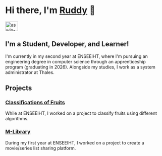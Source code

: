 # Hi there, I'm [Ruddy](https://rkinsiclounon.wixsite.com/eportfolio) 👋

<a href="https://www.linkedin.com/in/ruddy-kinsiclounon-a07070220/" target="_blank"><img align="center" src="https://raw.githubusercontent.com/rahuldkjain/github-profile-readme-generator/master/src/images/icons/Social/linked-in-alt.svg" alt="aswin-barath" height="30" width="40" /></a>&nbsp;

## I'm a Student, Developer, and Learner!

I'm currently in my second year at ENSEEIHT, where I'm pursuing an engineering degree in computer science through an apprenticeship program (graduating in 2026). Alongside my studies, I work as a system administrator at Thales.

## Projects

### [Classifications of Fruits](https://github.com/Krruddy/N7-classification-project)

While at ENSEEIHT, I worked on a project to classify fruits using different algorithms. 

### [M-Library](https://github.com/N7-1A-2024-Equipe4/M-Library)

During my first year at ENSEEIHT, I worked on a project to create a movie/series list sharing platform.


<!--
**Krruddy/Krruddy** is a ✨ _special_ ✨ repository because its `README.md` (this file) appears on your GitHub profile.

Here are some ideas to get you started:

- 🔭 I’m currently working on ...
- 🌱 I’m currently learning ...
- 👯 I’m looking to collaborate on ...
- 🤔 I’m looking for help with ...
- 💬 Ask me about ...
- 📫 How to reach me: ...
- 😄 Pronouns: ...
- ⚡ Fun fact: ...
-->
